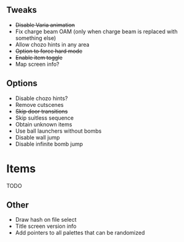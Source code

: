 ## Tweaks

- ~~Disable Varia animation~~
- Fix charge beam OAM (only when charge beam is replaced with something else)
- Allow chozo hints in any area
- ~~Option to force hard mode~~
- ~~Enable item toggle~~
- Map screen info?

## Options
- Disable chozo hints?
- Remove cutscenes
- ~~Skip door transitions~~
- Skip suitless sequence
- Obtain unknown items
- Use ball launchers without bombs
- Disable wall jump
- Disable infinite bomb jump

# Items

TODO

## Other

- Draw hash on file select
- Title screen version info
- Add pointers to all palettes that can be randomized
